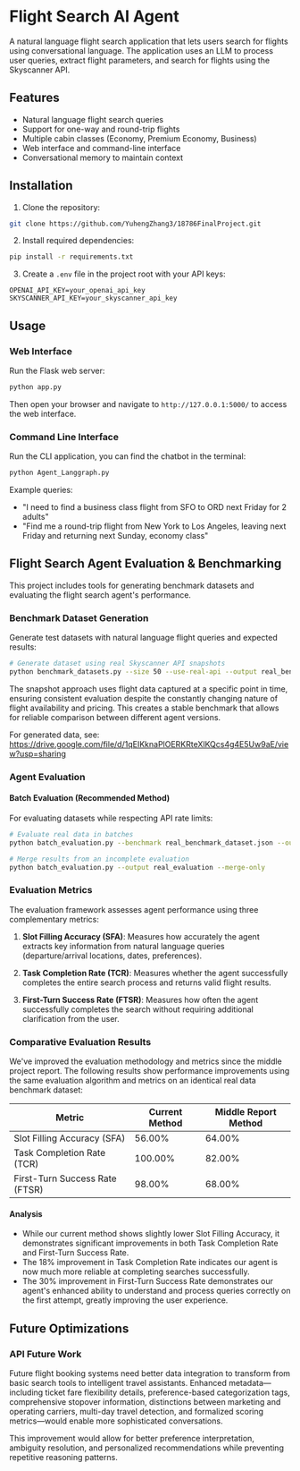 # Flight Search AI Agent

A natural language flight search application that lets users search for flights using conversational language. The application uses an LLM to process user queries, extract flight parameters, and search for flights using the Skyscanner API.

## Features

- Natural language flight search queries
- Support for one-way and round-trip flights
- Multiple cabin classes (Economy, Premium Economy, Business)
- Web interface and command-line interface
- Conversational memory to maintain context

## Installation

1. Clone the repository:
```bash
git clone https://github.com/YuhengZhang3/18786FinalProject.git
```

2. Install required dependencies:
```bash
pip install -r requirements.txt
```

3. Create a `.env` file in the project root with your API keys:
```
OPENAI_API_KEY=your_openai_api_key
SKYSCANNER_API_KEY=your_skyscanner_api_key
```

## Usage

### Web Interface

Run the Flask web server:
```bash
python app.py
```

Then open your browser and navigate to `http://127.0.0.1:5000/` to access the web interface.

### Command Line Interface

Run the CLI application, you can find the chatbot in the terminal:
```bash
python Agent_Langgraph.py
```

Example queries:
- "I need to find a business class flight from SFO to ORD next Friday for 2 adults"
- "Find me a round-trip flight from New York to Los Angeles, leaving next Friday and returning next Sunday, economy class"

## Flight Search Agent Evaluation & Benchmarking

This project includes tools for generating benchmark datasets and evaluating the flight search agent's performance.

### Benchmark Dataset Generation

Generate test datasets with natural language flight queries and expected results:

```bash
# Generate dataset using real Skyscanner API snapshots
python benchmark_datasets.py --size 50 --use-real-api --output real_benchmark_dataset.json
```

The snapshot approach uses flight data captured at a specific point in time, ensuring consistent evaluation despite the constantly changing nature of flight availability and pricing. This creates a stable benchmark that allows for reliable comparison between different agent versions.

For generated data, see: https://drive.google.com/file/d/1qEIKknaPlOERKRteXlKQcs4g4E5Uw9aE/view?usp=sharing

### Agent Evaluation

#### Batch Evaluation (Recommended Method)

For evaluating datasets while respecting API rate limits:

```bash
# Evaluate real data in batches
python batch_evaluation.py --benchmark real_benchmark_dataset.json --output real_evaluation --batch-size 10 --api-delay 3 --batch-delay 120 --use-cache --optimize-batches

# Merge results from an incomplete evaluation
python batch_evaluation.py --output real_evaluation --merge-only
```

### Evaluation Metrics

The evaluation framework assesses agent performance using three complementary metrics:

1. **Slot Filling Accuracy (SFA)**: Measures how accurately the agent extracts key information from natural language queries (departure/arrival locations, dates, preferences).

2. **Task Completion Rate (TCR)**: Measures whether the agent successfully completes the entire search process and returns valid flight results.

3. **First-Turn Success Rate (FTSR)**: Measures how often the agent successfully completes the search without requiring additional clarification from the user.

### Comparative Evaluation Results

We've improved the evaluation methodology and metrics since the middle project report. The following results show performance improvements using the same evaluation algorithm and metrics on an identical real data benchmark dataset:

| **Metric**                     | **Current Method** | **Middle Report Method** |
|-------------------------------|-------------------|--------------------------|
| Slot Filling Accuracy (SFA)   | 56.00%            | 64.00%                  |
| Task Completion Rate (TCR)    | 100.00%           | 82.00%                  |
| First-Turn Success Rate (FTSR)| 98.00%            | 68.00%                  |

#### Analysis

- While our current method shows slightly lower Slot Filling Accuracy, it demonstrates significant improvements in both Task Completion Rate and First-Turn Success Rate.
- The 18% improvement in Task Completion Rate indicates our agent is now much more reliable at completing searches successfully.
- The 30% improvement in First-Turn Success Rate demonstrates our agent's enhanced ability to understand and process queries correctly on the first attempt, greatly improving the user experience.

## Future Optimizations

### API Future Work

Future flight booking systems need better data integration to transform from basic search tools to intelligent travel assistants. Enhanced metadata—including ticket fare flexibility details, preference-based categorization tags, comprehensive stopover information, distinctions between marketing and operating carriers, multi-day travel detection, and formalized scoring metrics—would enable more sophisticated conversations.

This improvement would allow for better preference interpretation, ambiguity resolution, and personalized recommendations while preventing repetitive reasoning patterns.
